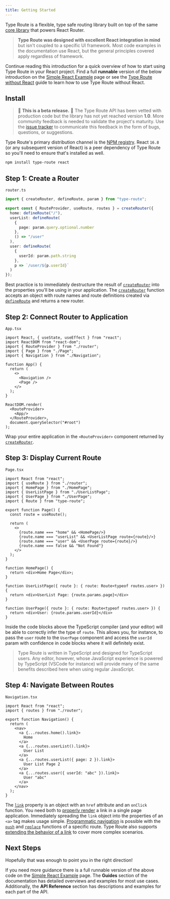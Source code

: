 ```yaml
---
title: Getting Started
---
```


Type Route is a flexible, type safe routing library built on top of the same [core library](https://github.com/ReactTraining/history) that powers React Router. 

> **Type Route was designed with excellent React integration in mind** but isn't coupled to a specific UI framework. Most code examples in the documentation use React, but the general principles covered apply regardless of framework.

Continue reading this introduction for a quick overview of how to start using Type Route in your React project. Find a full <b>runnable</b> version of the below introduction on the [Simple React Example](https://zilch.dev/type-route/docs/introduction/simple-react-example) page or see the [Type Route without React](https://zilch.dev/type-route/docs/guides/type-route-without-react) guide to learn how to use Type Route without React.

## Install

> 🚨 **This is a beta release.** 🚨 The Type Route API has been vetted with production code but the library has not yet reached version **1.0**. More community feedback is needed to validate the project's maturity. Use the [issue tracker](https://github.com/typehero/type-route/issues) to communicate this feedback in the form of bugs, questions, or suggestions.

Type Route's primary distribution channel is the [NPM registry](https://www.npmjs.com/package/type-route). React `16.8` (or any subsequent version of React) is a peer dependency of Type Route so you'll need to ensure that's installed as well.

```bash
npm install type-route react
```

## Step 1: Create a Router

`router.ts`

```typescript
import { createRouter, defineRoute, param } from "type-route";

export const { RouteProvider, useRoute, routes } = createRouter({
  home: defineRoute("/"),
  userList: defineRoute(
    {
      page: param.query.optional.number
    },
    () => "/user"
  ),
  user: defineRoute(
    {
      userId: param.path.string
    },
    p => `/user/${p.userId}`
  )
});
```

Best practice is to immediately destructure the result of [`createRouter`](https://zilch.dev/type-route/docs/api-reference/router/create-router) into the properties you'll be using in your application. The [`createRouter`](https://zilch.dev/type-route/docs/api-reference/router/create-router) function accepts an object with route names and route definitions created via [`defineRoute`](https://zilch.dev/type-route/docs/api-reference/route-definition/define-route) and returns a new router.

## Step 2: Connect Router to Application

`App.tsx`

```tsx {17-19}
import React, { useState, useEffect } from "react";
import ReactDOM from "react-dom";
import { RouteProvider } from "./router";
import { Page } from "./Page";
import { Navigation } from "./Navigation";

function App() {
  return (
    <>
      <Navigation />
      <Page />
    </>
  );
}

ReactDOM.render(
  <RouteProvider>
    <App/>
  </RouteProvider>,
  document.querySelector("#root")
);
```

Wrap your entire application in the `<RouteProvider>` component returned by [`createRouter`](https://zilch.dev/type-route/docs/api-reference/router/create-router).

## Step 3: Display Current Route

`Page.tsx`

```tsx
import React from "react";
import { useRoute } from "./router";
import { HomePage } from "./HomePage";
import { UserListPage } from "./UserListPage";
import { UserPage } from "./UserPage";
import { Route } from "type-route";

export function Page() {
  const route = useRoute();

  return (
    <>
      {route.name === "home" && <HomePage/>}
      {route.name === "userList" && <UserListPage route={route}/>}
      {route.name === "user" && <UserPage route={route}/>}
      {route.name === false && "Not Found"}
    </>
  );
}

function HomePage() {
  return <div>Home Page</div>;
}

function UserListPage({ route }: { route: Route<typeof routes.user> }) {
  return <div>UserList Page: {route.params.page}</div>
}

function UserPage({ route }: { route: Route<typeof routes.user> }) {
  return <div>User: {route.params.userId}</div>
}
```

Inside the code blocks above the TypeScript compiler (and your editor) will be able to correctly infer the type of `route`. This allows you, for instance, to pass the `user` route to the `UserPage` component and access the `userId` param with confidence in code blocks where it will definitely exist.

> Type Route is written in TypeScript and designed for TypeScript users. Any editor, however, whose JavaScript experience is powered by TypeScript (VSCode for instance) will provide many of the same benefits described here when using regular JavaScript.

## Step 4: Navigate Between Routes

`Navigation.tsx`

```tsx
import React from "react";
import { routes } from "./router";

export function Navigation() {
  return (
    <nav>
      <a {...routes.home().link}>
        Home
      </a>
      <a {...routes.userList().link}>
        User List
      </a>
      <a {...routes.userList({ page: 2 }).link}>
        User List Page 2
      </a>
      <a {...routes.user({ userId: "abc" }).link}>
        User "abc"
      </a>
    </nav>
  );
}
```

The [`link`](https://zilch.dev/type-route/docs/api-reference/route/link) property is an object with an `href` attribute and an `onClick` function. You need both to [properly render](https://zilch.dev/type-route/docs/guides/rendering-links) a link in a single page application. Immediately spreading the `link` object into the properties of an `<a>` tag makes usage simple. [Programmatic navigation](https://zilch.dev/type-route/docs/guides/programmatic-navigation) is possible with the [`push`](https://zilch.dev/type-route/docs/api-reference/route/push) and [`replace`](https://zilch.dev/type-route/docs/api-reference/route/replace) functions of a specific route. Type Route also supports [extending the behavior of a link](https://zilch.dev/type-route/docs/guides/custom-link-behavior) to cover more complex scenarios.

## Next Steps

Hopefully that was enough to point you in the right direction!

If you need more guidance there is a full runnable version of the above code on the [Simple React Example](https://zilch.dev/type-route/docs/introduction/simple-react-example) page. The **Guides** section of the documentation has detailed overviews and examples for most use cases. Additionally, the **API Reference** section has descriptions and examples for each part of the API.
